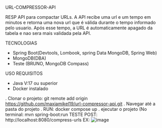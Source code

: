 URL-COMPRESSOR-API

RESP API para compactar URLs. A API recibe uma url e um tempo em minutos e retorna uma nova url que é válida durante o tempo informado pelo usuario. Após esse tempo, a URL é automaticamente apagado da tabela e nao sera mais validada pela API.

TECNOLOGIAS
- Spring Boot(Devtools, Lombook, spring Data MongoDB, Spring Web)
- MongoDB(DBA)
- Teste (BRUNO, MongoDB Compass)

USO
  REQUISITOS
  - Java V:17 ou superior
  - Docker instalado

 . Clonar o projeto: git remote add origin https://github.com/maxiamikel19/url-compressor-api.git
 . Navegar até a pasta do projeto
 . RUN: docker compose up
 . ejecutar o projeto (No terminal: mvn spring-boot:run
TESTE
POST: http://localhost:8080/compress-urls
EX:
![image](https://github.com/user-attachments/assets/fde75de7-f312-4ee6-8078-f56858aab64b)

  
